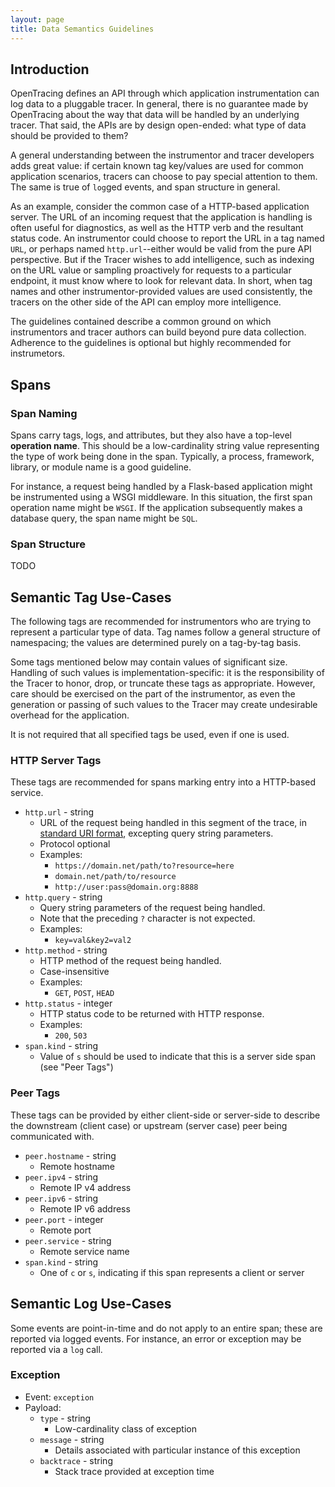 ```yaml
---
layout: page
title: Data Semantics Guidelines
---
```

<div id="toc"></div>

## Introduction

OpenTracing defines an API through which application instrumentation can log data to a pluggable tracer. In general, there is no guarantee made by OpenTracing about the way that data will be handled by an underlying tracer. That said, the APIs are by design open-ended: what type of data should be provided to them?

A general understanding between the instrumentor and tracer developers adds great value: if certain known tag key/values are used for common application scenarios, tracers can choose to pay special attention to them. The same is true of `log`ged events, and span structure in general.

As an example, consider the common case of a HTTP-based application server. The URL of an incoming request that the application is handling is often useful for diagnostics, as well as the HTTP verb and the resultant status code. An instrumentor could choose to report the URL in a tag named `URL`, or perhaps named `http.url`--either would be valid from the pure API perspective. But if the Tracer wishes to add intelligence, such as indexing on the URL value or sampling proactively for requests to a particular endpoint, it must know where to look for relevant data. In short, when tag names and other instrumentor-provided values are used consistently, the tracers on the other side of the API can employ more intelligence.

The guidelines contained describe a common ground on which instrumentors and tracer authors can build beyond pure data collection. Adherence to the guidelines is optional but highly recommended for instrumetors.



## Spans


### Span Naming

Spans carry tags, logs, and attributes, but they also have a top-level **operation name**. This should be a low-cardinality string value representing the type of work being done in the span. Typically, a process, framework, library, or module name is a good guideline.

For instance, a request being handled by a Flask-based application might be instrumented using a WSGI middleware. In this situation, the first span operation name might be `WSGI`. If the application subsequently makes a database query, the span name might be `SQL`.


### Span Structure

TODO



## Semantic Tag Use-Cases

The following tags are recommended for instrumentors who are trying to represent a particular type of data. Tag names follow a general structure of namespacing; the values are determined purely on a tag-by-tag basis.

Some tags mentioned below may contain values of significant size. Handling of such values is implementation-specific: it is the responsibility of the Tracer to honor, drop, or truncate these tags as appropriate. However, care should be exercised on the part of the instrumentor, as even the generation or passing of such values to the Tracer may create undesirable overhead for the application.

It is not required that all specified tags be used, even if one is used.


### HTTP Server Tags

These tags are recommended for spans marking entry into a HTTP-based service.

* `http.url` - string
    - URL of the request being handled in this segment of the trace, in [standard URI format](https://en.wikipedia.org/wiki/Uniform_Resource_Identifier), excepting query string parameters.
    - Protocol optional
    - Examples:
        - `https://domain.net/path/to?resource=here`
        - `domain.net/path/to/resource`
        - `http://user:pass@domain.org:8888`
* `http.query` - string
    - Query string parameters of the request being handled.
    - Note that the preceding `?` character is not expected.
    - Examples:
        - `key=val&key2=val2`
* `http.method` - string
    - HTTP method of the request being handled.
    - Case-insensitive
    - Examples:
        - `GET`, `POST`, `HEAD`
* `http.status` - integer
    - HTTP status code to be returned with HTTP response.
    - Examples:
        - `200`, `503`
* `span.kind` - string
    - Value of `s` should be used to indicate that this is a server side span (see "Peer Tags")


### Peer Tags

These tags can be provided by either client-side or server-side to describe the downstream (client case) or upstream (server case) peer being communicated with.

* `peer.hostname` - string
    - Remote hostname
* `peer.ipv4` - string
    - Remote IP v4 address
* `peer.ipv6` - string
    - Remote IP v6 address
* `peer.port` - integer
    - Remote port
* `peer.service` - string
    - Remote service name
* `span.kind` - string
    - One of `c` or `s`, indicating if this span represents a client or server



## Semantic Log Use-Cases

Some events are point-in-time and do not apply to an entire span; these are reported via logged events.  For instance, an error or exception may be reported via a `log` call.


### Exception

* Event: `exception`
* Payload:
    - `type` - string
        - Low-cardinality class of exception
    - `message` - string
        - Details associated with particular instance of this exception
    - `backtrace` - string
        - Stack trace provided at exception time
